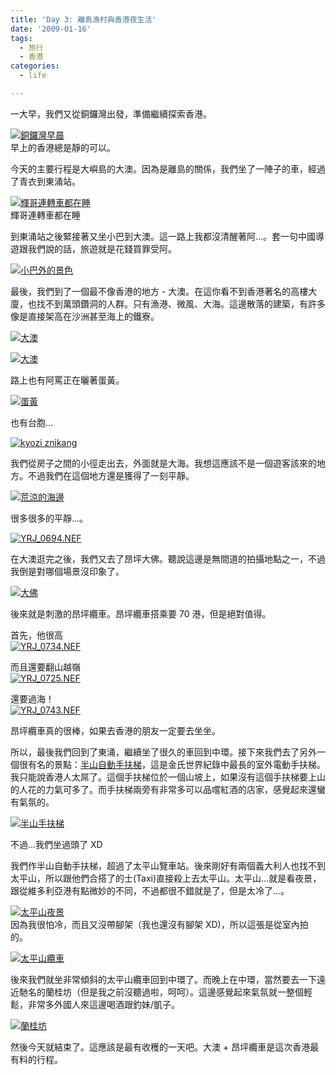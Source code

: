 ```yaml
---
title: 'Day 3: 離島漁村與香港夜生活'
date: '2009-01-16'
tags:
  - 旅行
  - 香港
categories:
  - life

---
```

一大早，我們又從銅鑼灣出發，準備繼續探索香港。  
  
[![銅鑼灣早晨](images/0.jpg)](http://www.flickr.com/photos/yurenju/3200766501/ "Flickr 上 yurenju 的 銅鑼灣早晨")  
早上的香港總是靜的可以。  
  
今天的主要行程是大嶼島的大澳。因為是離島的關係，我們坐了一陣子的車，經過了青衣到東涌站。  
  
[![輝哥連轉車都在睡](images/1.jpg)](http://www.flickr.com/photos/yurenju/3201621952/ "Flickr 上 yurenju 的 輝哥連轉車都在睡")  
輝哥連轉車都在睡  
  
到東涌站之後緊接著又坐小巴到大澳。這一路上我都沒清醒著阿…。套一句中國導遊跟我們說的話，旅遊就是花錢買罪受阿。  
  
[![小巴外的景色](images/2.jpg)](http://www.flickr.com/photos/yurenju/3200786421/ "Flickr 上 yurenju 的 小巴外的景色")  
  
最後，我們到了一個最不像香港的地方 - 大澳。在這你看不到香港著名的高樓大廈，也找不到萬頭鑽洞的人群。只有漁港、微風、大海。這邊散落的建築，有許多像是直接架高在沙洲甚至海上的鐵寮。  
  
[![大澳](images/3.jpg)](http://www.flickr.com/photos/yurenju/3201644200/ "Flickr 上 yurenju 的 大澳")  
  
[![大澳](images/4.jpg)](http://www.flickr.com/photos/yurenju/3201652724/ "Flickr 上 yurenju 的 大澳")  
  
路上也有阿罵正在曬著蛋黃。  
  
[![蛋黃](images/5.jpg)](http://www.flickr.com/photos/yurenju/3200814691/ "Flickr 上 yurenju 的 蛋黃")  
  
也有台胞…  
  
[![kyozi znikang](images/6.jpg)](http://www.flickr.com/photos/yurenju/3200822505/ "Flickr 上 yurenju 的 kyozi znikang")  
  
我們從房子之間的小徑走出去，外面就是大海。我想這應該不是一個遊客該來的地方。不過我們在這個地方還是獲得了一刻平靜。  
  
[![荒涼的海邊](images/7.jpg)](http://www.flickr.com/photos/yurenju/3200834409/ "Flickr 上 yurenju 的 荒涼的海邊")  
  
很多很多的平靜…。  
  
[![YRJ_0694.NEF](images/8.jpg)](http://www.flickr.com/photos/yurenju/3200847271/ "Flickr 上 yurenju 的 YRJ_0694.NEF")  
  
在大澳逛完之後，我們又去了昂坪大佛。聽說這邊是無間道的拍攝地點之一，不過我倒是對哪個場景沒印象了。  
  
[![大佛](images/9.jpg)](http://www.flickr.com/photos/yurenju/3200961541/ "Flickr 上 yurenju 的 大佛")  
  
後來就是刺激的昂坪纜車。昂坪纜車搭乘要 70 港，但是絕對值得。  
  
首先，他很高  
[![YRJ_0734.NEF](images/10.jpg)](http://www.flickr.com/photos/yurenju/3200987663/ "Flickr 上 yurenju 的 YRJ_0734.NEF")  
  
而且還要翻山越嶺  
[![YRJ_0725.NEF](images/11.jpg)](http://www.flickr.com/photos/yurenju/3200972063/ "Flickr 上 yurenju 的 YRJ_0725.NEF")  
  
  
還要過海！  
[![YRJ_0743.NEF](images/12.jpg)](http://www.flickr.com/photos/yurenju/3201825202/ "Flickr 上 yurenju 的 YRJ_0743.NEF")  
  
昂坪纜車真的很棒，如果去香港的朋友一定要去坐坐。  
  
所以，最後我們回到了東涌，繼續坐了很久的車回到中環。接下來我們去了另外一個很有名的景點：[半山自動手扶梯](http://en.wikipedia.org/wiki/Central-Mid-Levels_escalator)，這是金氏世界紀錄中最長的室外電動手扶梯。我只能說香港人太屌了。這個手扶梯位於一個山坡上，如果沒有這個手扶梯要上山的人花的力氣可多了。而手扶梯兩旁有非常多可以品嚐紅酒的店家，感覺起來還蠻有氣氛的。  
  
[![半山手扶梯](images/13.jpg)](http://www.flickr.com/photos/yurenju/3201000213/ "Flickr 上 yurenju 的 半山手扶梯")  
  
不過…我們坐過頭了 XD  
  
我們作半山自動手扶梯，超過了太平山覽車站。後來剛好有兩個義大利人也找不到太平山，所以跟他們合搭了的士(Taxi)直接殺上去太平山。太平山…就是看夜景，跟從維多利亞港有點微妙的不同，不過都很不錯就是了，但是太冷了…。  
  
[![太平山夜景](images/14.jpg)](http://www.flickr.com/photos/yurenju/3202502741/ "Flickr 上 yurenju 的 太平山夜景")  
因為我很怕冷，而且又沒帶腳架（我也還沒有腳架 XD)，所以這張是從室內拍的。  
  
[![太平山纜車](images/15.jpg)](http://www.flickr.com/photos/yurenju/3202506203/ "Flickr 上 yurenju 的 太平山纜車")  
  
後來我們就坐非常傾斜的太平山纜車回到中環了。而晚上在中環，當然要去一下遠近馳名的蘭桂坊（但是我之前沒聽過啦，呵呵）。這邊感覺起來氣氛就一整個輕鬆，非常多外國人來這邊喝酒跟釣妹/凱子。  
  
[![蘭桂坊](images/16.jpg)](http://www.flickr.com/photos/yurenju/3202511673/ "Flickr 上 yurenju 的 蘭桂坊")  
  
然後今天就結束了。這應該是最有收穫的一天吧。大澳 + 昂坪纜車是這次香港最有料的行程。